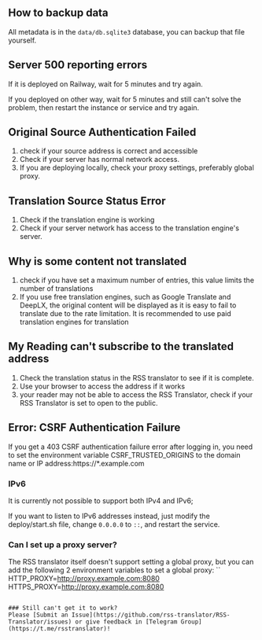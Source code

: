 ## How to backup data

All metadata is in the `data/db.sqlite3` database, you can backup that file yourself.

## Server 500 reporting errors
If it is deployed on Railway, wait for 5 minutes and try again.

If you deployed on other way, wait for 5 minutes and still can't solve the problem, then restart the instance or service and try again.

## Original Source Authentication Failed
1. check if your source address is correct and accessible
2. Check if your server has normal network access.
3. If you are deploying locally, check your proxy settings, preferably global proxy.

## Translation Source Status Error
1. Check if the translation engine is working
2. Check if your server network has access to the translation engine's server.

## Why is some content not translated
1. check if you have set a maximum number of entries, this value limits the number of translations
2. If you use free translation engines, such as Google Translate and DeepLX, the original content will be displayed as it is easy to fail to translate due to the rate limitation.
It is recommended to use paid translation engines for translation

## My Reading can't subscribe to the translated address
1. Check the translation status in the RSS translator to see if it is complete.
2. Use your browser to access the address if it works
3. your reader may not be able to access the RSS Translator, check if your RSS Translator is set to open to the public.

## Error: CSRF Authentication Failure

If you get a 403 CSRF authentication failure error after logging in, you need to set the environment variable CSRF_TRUSTED_ORIGINS to the domain name or IP address:https://*.example.com

### IPv6
It is currently not possible to support both IPv4 and IPv6;

If you want to listen to IPv6 addresses instead, just modify the deploy/start.sh file, change `0.0.0.0` to `::`, and restart the service.

### Can I set up a proxy server?
The RSS translator itself doesn't support setting a global proxy, but you can add the following 2 environment variables to set a global proxy:
``
HTTP_PROXY=http://proxy.example.com:8080
HTTPS_PROXY=http://proxy.example.com:8080
```

### Still can't get it to work?
Please [Submit an Issue](https://github.com/rss-translator/RSS-Translator/issues) or give feedback in [Telegram Group](https://t.me/rsstranslator)!